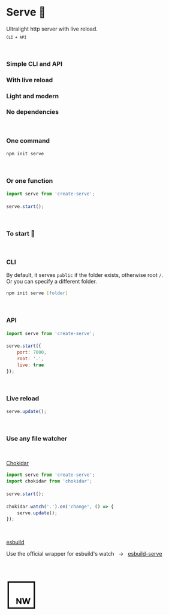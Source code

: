 <div></div>

# Serve 🍛

Ultralight http server with live reload.  
<sub><code>CLI + API</code></sub>

<br>

### Simple CLI and API

### With live reload

### Light and modern

### No dependencies

<br>

### One command

```zsh
npm init serve
```

<br>

### Or one function

```js
import serve from 'create-serve';

serve.start();
```

<br>

### To start 🍛

<br>

### CLI

By default, it serves `public` if the folder exists, otherwise root `/`.  
Or you can specify a different folder.

```zsh
npm init serve [folder]
```

<br>

### API

```js
import serve from 'create-serve';

serve.start({
    port: 7000,
    root: '.',
    live: true
});
```

<br>

### Live reload

```js
serve.update();
```

<br>

### Use any file watcher

<br>

[Chokidar](https://github.com/paulmillr/chokidar)

```js
import serve from 'create-serve';
import chokidar from 'chokidar';

serve.start();

chokidar.watch('.').on('change', () => {
    serve.update();
});
```

<br>

[esbuild](https://esbuild.github.io/api/#watch)

Use the official wrapper for esbuild's watch &nbsp; → &nbsp; [esbuild-serve](https://github.com/nativew/esbuild-serve)

<br><br>

<p>
    <a href="https://github.com/nativew/nativeweb">
        <img src="https://raw.githubusercontent.com/nativew/nativeweb/1e9405c629e3a6491bb59df726044eb3823967bb/logo-square_nativeweb.svg" alt="Native Web" width="80px">
    </a>
</p>

<div></div>
